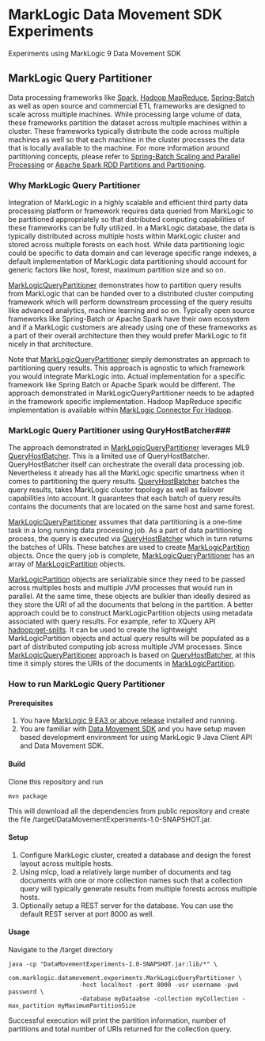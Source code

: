 # MarkLogic Data Movement SDK Experiments
Experiments using MarkLogic 9 Data Movement SDK

## MarkLogic Query Partitioner ##

Data processing frameworks like [Spark](http://spark.apache.org/), [Hadoop MapReduce](http://hadoop.apache.org/), [Spring-Batch](http://projects.spring.io/spring-batch/) as well as open source and commercial ETL frameworks are designed to scale across multiple machines. While processing large volume of data, these frameworks partition the dataset across multiple machines within a cluster. These frameworks typically distribute the code across multiple machines as well so that each machine in the cluster processes the data that is locally available to the machine. For more information around partitioning concepts, please refer to [Spring-Batch Scaling and Parallel Processing](http://docs.spring.io/spring-batch/reference/html/scalability.html) or [Apache Spark RDD Partitions and Partitioning](https://jaceklaskowski.gitbooks.io/mastering-apache-spark/content/spark-rdd-partitions.html).

### Why MarkLogic Query Partitioner ###
 
Integration of MarkLogic in a highly scalable and efficient third party data processing platform or framework requires data queried from MarkLogic to be partitioned appropriately so that distributed computing capabilities of these frameworks can be fully utilized.
In a MarkLogic database, the data is typically distributed across multiple hosts within MarkLogic cluster and stored across multiple forests on each host. While data partitioning logic could be specific to data domain and can leverage specific range indexes, a default implementation of MarkLogic data partitioning should account for generic factors like host, forest, maximum partition size and so on.

[MarkLogicQueryPartitioner](https://github.com/HemantPuranik/MarkLogicDMSDKExperiments/blob/master/src/main/java/com/marklogic/datamovement/experiments/MarkLogicQueryPartitioner.java) demonstrates how to partition query results from MarkLogic that can be handed over to a distributed cluster computing framework which will perform downstream processing of the query results like advanced analytics, machine learning and so on. Typically open source frameworks like Spring-Batch or Apache Spark have their own ecosystem and if a MarkLogic customers are already using one of these frameworks as a part of their overall architecture then they would prefer MarkLogic to fit nicely in that architecture.

Note that [MarkLogicQueryPartitioner](https://github.com/HemantPuranik/MarkLogicDMSDKExperiments/blob/master/src/main/java/com/marklogic/datamovement/experiments/MarkLogicQueryPartitioner.java) simply demonstrates an approach to partitioning query results. This approach is agnostic to which framework you would integrate MarkLogic into. Actual implementation for a specific framework like Spring Batch or Apache Spark would be different. The approach demonstrated in MarkLogicQueryPartitioner needs to be adapted in the framework specific implementation. Hadoop MapReduce specific implementation is available within [MarkLogic Connector For Hadoop](http://developer.marklogic.com/products/hadoop).

### MarkLogic Query Partitioner using QuryHostBatcher###

The approach demonstrated in [MarkLogicQueryPartitioner](https://github.com/HemantPuranik/MarkLogicDMSDKExperiments/blob/master/src/main/java/com/marklogic/datamovement/experiments/MarkLogicQueryPartitioner.java) leverages ML9 [QueryHostBatcher](https://github.com/marklogic/data-movement/blob/develop/data-movement/src/main/java/com/marklogic/datamovement/QueryHostBatcher.java). This is a limited use of QueryHostBatcher. QueryHostBatcher itself can orchestrate the overall data processing job. Nevertheless it already has all the MarkLogic specific smartness when it comes to partitioning the query results. [QueryHostBatcher](https://github.com/marklogic/data-movement/blob/develop/data-movement/src/main/java/com/marklogic/datamovement/QueryHostBatcher.java) batches the query results, takes MarkLogic cluster topology as well as failover capabilities into account. It guarantees that each batch of query results contains the documents that are located on the same host and same forest. 

[MarkLogicQueryPartitioner](https://github.com/HemantPuranik/MarkLogicDMSDKExperiments/blob/master/src/main/java/com/marklogic/datamovement/experiments/MarkLogicQueryPartitioner.java) assumes that data partitioning is a one-time task in a long running data processing job. As a part of data partitioning process, the query is executed via [QueryHostBatcher](https://github.com/marklogic/data-movement/blob/develop/data-movement/src/main/java/com/marklogic/datamovement/QueryHostBatcher.java) which in turn returns the batches of URIs. These batches are used to create [MarkLogicPartition](https://github.com/HemantPuranik/MarkLogicDMSDKExperiments/blob/master/src/main/java/com/marklogic/datamovement/experiments/MarkLogicPartition.java) objects. Once the query job is complete, [MarkLogicQueryPartitioner](https://github.com/HemantPuranik/MarkLogicDMSDKExperiments/blob/master/src/main/java/com/marklogic/datamovement/experiments/MarkLogicQueryPartitioner.java) has an array of [MarkLogicPartition](https://github.com/HemantPuranik/MarkLogicDMSDKExperiments/blob/master/src/main/java/com/marklogic/datamovement/experiments/MarkLogicPartition.java) objects. 

[MarkLogicPartition](https://github.com/HemantPuranik/MarkLogicDMSDKExperiments/blob/master/src/main/java/com/marklogic/datamovement/experiments/MarkLogicPartition.java) objects are serializable since they need to be passed across multiples hosts and multiple JVM processes that would run in parallel. At the same time, these objects are bulkier than ideally desired as they store the URI of all the documents that belong in the partition. A better approach could be to construct MarkLogicPartition objects using metadata associated with query results. For example, refer to XQuery API [hadoop:get-splits](http://docs.marklogic.com/hadoop:get-splits). It can be used to create the lightweight MarkLogicPartition objects and actual query results will be populated as a part of distributed computing job across multiple JVM processes. Since [MarkLogicQueryPartitioner](https://github.com/HemantPuranik/MarkLogicDMSDKExperiments/blob/master/src/main/java/com/marklogic/datamovement/experiments/MarkLogicQueryPartitioner.java) approach is based on [QueryHostBatcher](https://github.com/marklogic/data-movement/blob/develop/data-movement/src/main/java/com/marklogic/datamovement/QueryHostBatcher.java), at this time it simply stores the URIs of the documents in [MarkLogicPartition](https://github.com/HemantPuranik/MarkLogicDMSDKExperiments/blob/master/src/main/java/com/marklogic/datamovement/experiments/MarkLogicPartition.java).

### How to run MarkLogic Query Partitioner ###

#### Prerequisites ####

1. You have [MarkLogic 9 EA3 or above release](http://ea.marklogic.com/) installed and running.
2. You are familiar with [Data Movement SDK](http://ea.marklogic.com/features/data-integration/data-movement-sdk/) and you have setup maven based development environment for using MarkLogic 9 Java Client API and Data Movement SDK.  

#### Build ####

Clone this repository and run 

	mvn package

This will download all the dependencies from public repository and create the file /target/DataMovementExperiments-1.0-SNAPSHOT.jar.

#### Setup ####

1. Configure MarkLogic cluster, created a database and design the forest layout across multiple hosts. 
2. Using mlcp, load a relatively large number of documents and tag documents with one or more collection names such that a collection query will typically generate results from multiple forests across multiple hosts.
3. Optionally setup a REST server for the database. You can use the default REST server at port 8000 as well.

#### Usage ####

Navigate to the /target directory

	java -cp "DataMovementExperiments-1.0-SNAPSHOT.jar:lib/*" \
						com.marklogic.datamovement.experiments.MarkLogicQueryPartitioner \
						-host localhost -port 8000 -usr username -pwd password \
						-database myDataabse -collection myCollection -max_partition myMaximumPartitionSize
						
Successful execution will print the partition information, number of partitions and total number of URIs returned for the collection query.




